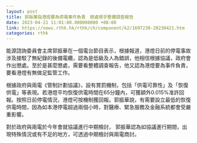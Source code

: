 ```yaml
---
layout: post
title: 郭振華指港燈要為停電事件負責　懲處視乎整體調查報告
date: 2023-04-21 11:01:00.000000000 +08:00
link: https://news.rthk.hk/rthk/ch/component/k2/1697230-20230421.htm
categories: rthk
---
```


能源諮詢委員會主席郭振華在一個電台節目表示，根據報道，港燈日前的停電事故涉及接駁了無紀錄的後備電纜，認為是低級及人為錯誤，他相信根據協議，政府會作出懲處。至於是甚麼懲處，需要看整體調查報告，他又認為港燈要為事件負責，要看港燈有無做足監管工作。

根據政府與兩電《管制計劃協議》，設有賞罰機制，包括「供電可靠性」及「恢復供電」等表現。若港燈平均恢復供電時間在65分鐘內，可獲額外0.015%准許回報。按照日前停電情況，港燈可按機制獲回報。郭振華說，有需要設立最低的恢復供電時間，因為如本港停電超過兩個小時，對醫療、緊急服務及金融系統都會受嚴重影響。

對於政府與兩電於今年會就協議進行中期檢討， 郭振華認為如協議進行期間，出現特殊情況或有不足的地方，可透過中期檢討與兩電商討。
